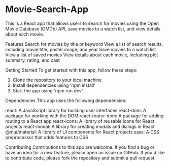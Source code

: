 # Movie-Search-App
This is a React app that allows users to search for movies using the Open Movie Database (OMDb) API, save movies to a watch list, and view details about each movie.

Features
Search for movies by title or keyword
View a list of search results, including movie title, poster image, and year
Save movies to a watch list
View a list of saved movies
View details about each movie, including plot summary, rating, and cast

Getting Started
To get started with this app, follow these steps:

1. Clone the repository to your local machine
2. Install dependencies using 'npm install'
3. Start the app using 'npm run dev'

Dependencies
This app uses the following dependencies:

react: A JavaScript library for building user interfaces
react-dom: A package for working with the DOM
react-router-dom: A package for adding routing to a React app
react-icons: A library of reusable icons for React projects
react-modal: A library for creating modals and dialogs in React
@mui/material: A library of UI components for React projects
sass: A CSS preprocessor that adds features to CSS

Contributing
Contributions to this app are welcome. If you find a bug or have an idea for a new feature, please open an issue on GitHub. If you'd like to contribute code, please fork the repository and submit a pull request.
